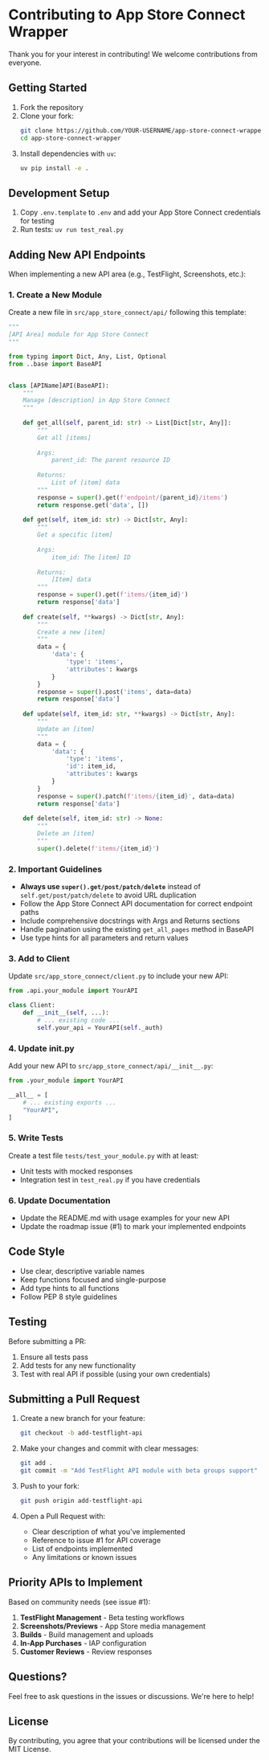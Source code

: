 # Contributing to App Store Connect Wrapper

Thank you for your interest in contributing! We welcome contributions from everyone.

## Getting Started

1. Fork the repository
2. Clone your fork:
   ```bash
   git clone https://github.com/YOUR-USERNAME/app-store-connect-wrapper.git
   cd app-store-connect-wrapper
   ```
3. Install dependencies with `uv`:
   ```bash
   uv pip install -e .
   ```

## Development Setup

1. Copy `.env.template` to `.env` and add your App Store Connect credentials for testing
2. Run tests: `uv run test_real.py`

## Adding New API Endpoints

When implementing a new API area (e.g., TestFlight, Screenshots, etc.):

### 1. Create a New Module

Create a new file in `src/app_store_connect/api/` following this template:

```python
"""
[API Area] module for App Store Connect
"""

from typing import Dict, Any, List, Optional
from ..base import BaseAPI


class [APIName]API(BaseAPI):
    """
    Manage [description] in App Store Connect
    """
    
    def get_all(self, parent_id: str) -> List[Dict[str, Any]]:
        """
        Get all [items]
        
        Args:
            parent_id: The parent resource ID
            
        Returns:
            List of [item] data
        """
        response = super().get(f'endpoint/{parent_id}/items')
        return response.get('data', [])
    
    def get(self, item_id: str) -> Dict[str, Any]:
        """
        Get a specific [item]
        
        Args:
            item_id: The [item] ID
            
        Returns:
            [Item] data
        """
        response = super().get(f'items/{item_id}')
        return response['data']
    
    def create(self, **kwargs) -> Dict[str, Any]:
        """
        Create a new [item]
        """
        data = {
            'data': {
                'type': 'items',
                'attributes': kwargs
            }
        }
        response = super().post('items', data=data)
        return response['data']
    
    def update(self, item_id: str, **kwargs) -> Dict[str, Any]:
        """
        Update an [item]
        """
        data = {
            'data': {
                'type': 'items',
                'id': item_id,
                'attributes': kwargs
            }
        }
        response = super().patch(f'items/{item_id}', data=data)
        return response['data']
    
    def delete(self, item_id: str) -> None:
        """
        Delete an [item]
        """
        super().delete(f'items/{item_id}')
```

### 2. Important Guidelines

- **Always use `super().get/post/patch/delete`** instead of `self.get/post/patch/delete` to avoid URL duplication
- Follow the App Store Connect API documentation for correct endpoint paths
- Include comprehensive docstrings with Args and Returns sections
- Handle pagination using the existing `get_all_pages` method in BaseAPI
- Use type hints for all parameters and return values

### 3. Add to Client

Update `src/app_store_connect/client.py` to include your new API:

```python
from .api.your_module import YourAPI

class Client:
    def __init__(self, ...):
        # ... existing code ...
        self.your_api = YourAPI(self._auth)
```

### 4. Update __init__.py

Add your new API to `src/app_store_connect/api/__init__.py`:

```python
from .your_module import YourAPI

__all__ = [
    # ... existing exports ...
    "YourAPI",
]
```

### 5. Write Tests

Create a test file `tests/test_your_module.py` with at least:
- Unit tests with mocked responses
- Integration test in `test_real.py` if you have credentials

### 6. Update Documentation

- Update the README.md with usage examples for your new API
- Update the roadmap issue (#1) to mark your implemented endpoints

## Code Style

- Use clear, descriptive variable names
- Keep functions focused and single-purpose
- Add type hints to all functions
- Follow PEP 8 style guidelines

## Testing

Before submitting a PR:

1. Ensure all tests pass
2. Add tests for any new functionality
3. Test with real API if possible (using your own credentials)

## Submitting a Pull Request

1. Create a new branch for your feature:
   ```bash
   git checkout -b add-testflight-api
   ```

2. Make your changes and commit with clear messages:
   ```bash
   git add .
   git commit -m "Add TestFlight API module with beta groups support"
   ```

3. Push to your fork:
   ```bash
   git push origin add-testflight-api
   ```

4. Open a Pull Request with:
   - Clear description of what you've implemented
   - Reference to issue #1 for API coverage
   - List of endpoints implemented
   - Any limitations or known issues

## Priority APIs to Implement

Based on community needs (see issue #1):

1. **TestFlight Management** - Beta testing workflows
2. **Screenshots/Previews** - App Store media management
3. **Builds** - Build management and uploads
4. **In-App Purchases** - IAP configuration
5. **Customer Reviews** - Review responses

## Questions?

Feel free to ask questions in the issues or discussions. We're here to help!

## License

By contributing, you agree that your contributions will be licensed under the MIT License.